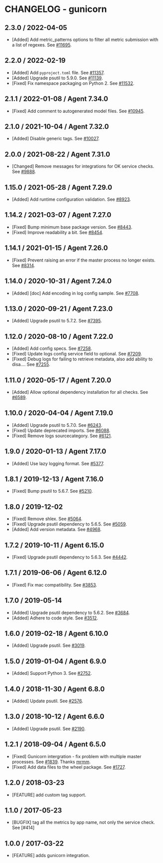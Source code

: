 # CHANGELOG - gunicorn

## 2.3.0 / 2022-04-05

* [Added] Add metric_patterns options to filter all metric submission with a list of regexes. See [#11695](https://github.com/DataDog/integrations-core/pull/11695).

## 2.2.0 / 2022-02-19

* [Added] Add `pyproject.toml` file. See [#11357](https://github.com/DataDog/integrations-core/pull/11357).
* [Added] Upgrade psutil to 5.9.0. See [#11139](https://github.com/DataDog/integrations-core/pull/11139).
* [Fixed] Fix namespace packaging on Python 2. See [#11532](https://github.com/DataDog/integrations-core/pull/11532).

## 2.1.1 / 2022-01-08 / Agent 7.34.0

* [Fixed] Add comment to autogenerated model files. See [#10945](https://github.com/DataDog/integrations-core/pull/10945).

## 2.1.0 / 2021-10-04 / Agent 7.32.0

* [Added] Disable generic tags. See [#10027](https://github.com/DataDog/integrations-core/pull/10027).

## 2.0.0 / 2021-08-22 / Agent 7.31.0

* [Changed] Remove messages for integrations for OK service checks. See [#9888](https://github.com/DataDog/integrations-core/pull/9888).

## 1.15.0 / 2021-05-28 / Agent 7.29.0

* [Added] Add runtime configuration validation. See [#8923](https://github.com/DataDog/integrations-core/pull/8923).

## 1.14.2 / 2021-03-07 / Agent 7.27.0

* [Fixed] Bump minimum base package version. See [#8443](https://github.com/DataDog/integrations-core/pull/8443).
* [Fixed] Improve readability a bit. See [#8454](https://github.com/DataDog/integrations-core/pull/8454).

## 1.14.1 / 2021-01-15 / Agent 7.26.0

* [Fixed] Prevent raising an error if the master process no longer exists. See [#8314](https://github.com/DataDog/integrations-core/pull/8314).

## 1.14.0 / 2020-10-31 / Agent 7.24.0

* [Added] [doc] Add encoding in log config sample. See [#7708](https://github.com/DataDog/integrations-core/pull/7708).

## 1.13.0 / 2020-09-21 / Agent 7.23.0

* [Added] Upgrade psutil to 5.7.2. See [#7395](https://github.com/DataDog/integrations-core/pull/7395).

## 1.12.0 / 2020-08-10 / Agent 7.22.0

* [Added] Add config specs. See [#7258](https://github.com/DataDog/integrations-core/pull/7258).
* [Fixed] Update logs config service field to optional. See [#7209](https://github.com/DataDog/integrations-core/pull/7209).
* [Fixed] Debug logs for failing to retrieve metadata, also add ability to disa…. See [#7255](https://github.com/DataDog/integrations-core/pull/7255).

## 1.11.0 / 2020-05-17 / Agent 7.20.0

* [Added] Allow optional dependency installation for all checks. See [#6589](https://github.com/DataDog/integrations-core/pull/6589).

## 1.10.0 / 2020-04-04 / Agent 7.19.0

* [Added] Upgrade psutil to 5.7.0. See [#6243](https://github.com/DataDog/integrations-core/pull/6243).
* [Fixed] Update deprecated imports. See [#6088](https://github.com/DataDog/integrations-core/pull/6088).
* [Fixed] Remove logs sourcecategory. See [#6121](https://github.com/DataDog/integrations-core/pull/6121).

## 1.9.0 / 2020-01-13 / Agent 7.17.0

* [Added] Use lazy logging format. See [#5377](https://github.com/DataDog/integrations-core/pull/5377).

## 1.8.1 / 2019-12-13 / Agent 7.16.0

* [Fixed] Bump psutil to 5.6.7. See [#5210](https://github.com/DataDog/integrations-core/pull/5210).

## 1.8.0 / 2019-12-02

* [Fixed] Remove shlex. See [#5064](https://github.com/DataDog/integrations-core/pull/5064).
* [Fixed] Upgrade psutil dependency to 5.6.5. See [#5059](https://github.com/DataDog/integrations-core/pull/5059).
* [Added] Add version metadata. See [#4968](https://github.com/DataDog/integrations-core/pull/4968).

## 1.7.2 / 2019-10-11 / Agent 6.15.0

* [Fixed] Upgrade psutil dependency to 5.6.3. See [#4442](https://github.com/DataDog/integrations-core/pull/4442).

## 1.7.1 / 2019-06-06 / Agent 6.12.0

* [Fixed] Fix mac compatibility. See [#3853](https://github.com/DataDog/integrations-core/pull/3853).

## 1.7.0 / 2019-05-14

* [Added] Upgrade psutil dependency to 5.6.2. See [#3684](https://github.com/DataDog/integrations-core/pull/3684).
* [Added] Adhere to code style. See [#3512](https://github.com/DataDog/integrations-core/pull/3512).

## 1.6.0 / 2019-02-18 / Agent 6.10.0

* [Added] Upgrade psutil. See [#3019](https://github.com/DataDog/integrations-core/pull/3019).

## 1.5.0 / 2019-01-04 / Agent 6.9.0

* [Added] Support Python 3. See [#2752][1].

## 1.4.0 / 2018-11-30 / Agent 6.8.0

* [Added] Update psutil. See [#2576][2].

## 1.3.0 / 2018-10-12 / Agent 6.6.0

* [Added] Upgrade psutil. See [#2190][3].

## 1.2.1 / 2018-09-04 / Agent 6.5.0

* [Fixed] Gunicorn intergration - fix problem with multiple master processes. See [#1839][4]. Thanks [mrmm][5].
* [Fixed] Add data files to the wheel package. See [#1727][6].

## 1.2.0 / 2018-03-23

* [FEATURE] add custom tag support.

## 1.1.0 / 2017-05-23

* [BUGFIX] tag all the metrics by app name, not only the service check. See [#414]

## 1.0.0 / 2017-03-22

* [FEATURE] adds gunicorn integration.

<!--- The following link definition list is generated by PimpMyChangelog --->
[1]: https://github.com/DataDog/integrations-core/pull/2752
[2]: https://github.com/DataDog/integrations-core/pull/2576
[3]: https://github.com/DataDog/integrations-core/pull/2190
[4]: https://github.com/DataDog/integrations-core/pull/1839
[5]: https://github.com/mrmm
[6]: https://github.com/DataDog/integrations-core/pull/1727
